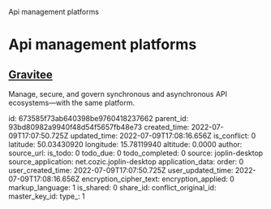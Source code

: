 Api management platforms

# Api management platforms

## [**Gravitee**](https://www.gravitee.io/?hsLang=en)
Manage, secure, and govern synchronous and asynchronous API ecosystems—with the same platform.

id: 673585f73ab640398be9760418237662
parent_id: 93bd80982a9940f48d54f5657fb48e73
created_time: 2022-07-09T17:07:50.725Z
updated_time: 2022-07-09T17:08:16.656Z
is_conflict: 0
latitude: 50.03430920
longitude: 15.78119940
altitude: 0.0000
author: 
source_url: 
is_todo: 0
todo_due: 0
todo_completed: 0
source: joplin-desktop
source_application: net.cozic.joplin-desktop
application_data: 
order: 0
user_created_time: 2022-07-09T17:07:50.725Z
user_updated_time: 2022-07-09T17:08:16.656Z
encryption_cipher_text: 
encryption_applied: 0
markup_language: 1
is_shared: 0
share_id: 
conflict_original_id: 
master_key_id: 
type_: 1